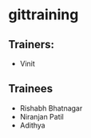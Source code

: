 # gittraining

## Trainers:

- Vinit

## Trainees

 - Rishabh Bhatnagar
 - Niranjan Patil
 - Adithya


